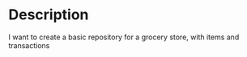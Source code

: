 # Description

I want to create a basic repository for a grocery store, with items and transactions
